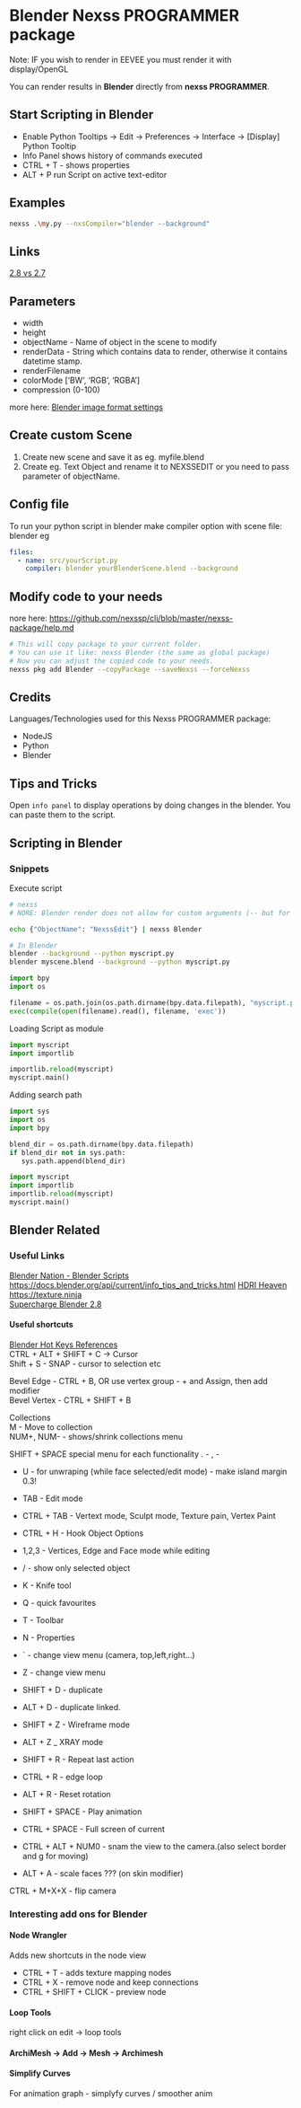 # Blender Nexss PROGRAMMER package

Note:
IF you wish to render in EEVEE you must render it with display/OpenGL

You can render results in **Blender** directly from **nexss PROGRAMMER**.

## Start Scripting in Blender

- Enable Python Tooltips -> Edit -> Preferences -> Interface -> [Display] Python Tooltip
- Info Panel shows history of commands executed
- CTRL + T - shows properties
- ALT + P run Script on active text-editor

## Examples

```sh
nexss .\my.py --nxsCompiler="blender --background"
```

## Links

[2.8 vs 2.7](https://wiki.blender.org/wiki/Reference/Release_Notes/2.80/Python_API/Scene_and_Object_API)

## Parameters

- width
- height
- objectName - Name of object in the scene to modify
- renderData - String which contains data to render, otherwise it contains datetime stamp.
- renderFilename
- colorMode [‘BW’, ‘RGB’, ‘RGBA’]
- compression (0-100)

more here: [Blender image format settings](https://docs.blender.org/api/blender_python_api_master/bpy.types.ImageFormatSettings.html?highlight=compression#bpy.types.ImageFormatSettings.compression)

## Create custom Scene

1. Create new scene and save it as eg. myfile.blend
2. Create eg. Text Object and rename it to NEXSSEDIT or you need to pass parameter of objectName.

## Config file

To run your python script in blender make compiler option with scene file: blender eg

```yml
files:
  - name: src/yourScript.py
    compiler: blender yourBlenderScene.blend --background
```

## Modify code to your needs

nore here: <https://github.com/nexssp/cli/blob/master/nexss-package/help.md>

```sh
# This will copy package to your current folder.
# You can use it like: nexss Blender (the same as global package)
# Now you can adjust the copied code to your needs.
nexss pkg add Blender --copyPackage --saveNexss --forceNexss
```

## Credits

Languages/Technologies used for this Nexss PROGRAMMER package:

- NodeJS
- Python
- Blender

## Tips and Tricks

Open `info panel` to display operations by doing changes in the blender. You can paste them to the script.

## Scripting in Blender

### Snippets

Execute script

```sh
# nexss
# NORE: Blender render does not allow for custom arguments (-- but for now it is not implemented in nexss PROGRAMMER), you need to pass it through pipe eg. or in _nexss.yml in data section.

echo {"ObjectName": "NexssEdit"} | nexss Blender

# In Blender
blender --background --python myscript.py
blender myscene.blend --background --python myscript.py
```

```py
import bpy
import os

filename = os.path.join(os.path.dirname(bpy.data.filepath), "myscript.py")
exec(compile(open(filename).read(), filename, 'exec'))
```

Loading Script as module

```py
import myscript
import importlib

importlib.reload(myscript)
myscript.main()
```

Adding search path

```py
import sys
import os
import bpy

blend_dir = os.path.dirname(bpy.data.filepath)
if blend_dir not in sys.path:
   sys.path.append(blend_dir)

import myscript
import importlib
importlib.reload(myscript)
myscript.main()
```

## Blender Related

### Useful Links

[Blender Nation - Blender Scripts](https://www.blendernation.com/category/blender/python-scripts/)  
<https://docs.blender.org/api/current/info_tips_and_tricks.html>
[HDRI Heaven](https://hdrihaven.com/)  
<https://texture.ninja>  
[Supercharge Blender 2.8](https://www.youtube.com/watch?v=yWnp8he1oq4)

#### Useful shortcuts

[Blender Hot Keys References](https://download.blender.org/documentation/BlenderHotkeyReference.pdf)  
CTRL + ALT + SHIFT + C -> Cursor  
Shift + S - SNAP - cursor to selection etc

Bevel Edge - CTRL + B, OR use vertex group - + and Assign, then add modifier  
Bevel Vertex - CTRL + SHIFT + B

Collections  
M - Move to collection  
NUM+, NUM- - shows/shrink collections menu

SHIFT + SPACE special menu for each functionality
. -
, -

- U - for unwraping (while face selected/edit mode) - make island margin 0.3!

- TAB - Edit mode
- CTRL + TAB - Vertext mode, Sculpt mode, Texture pain, Vertex Paint
- CTRL + H - Hook Object Options
- 1,2,3 - Vertices, Edge and Face mode while editing
- / - show only selected object
- K - Knife tool
- Q - quick favourites
- T - Toolbar
- N - Properties
- ` - change view menu (camera, top,left,right...)
- Z - change view menu
- SHIFT + D - duplicate
- ALT + D - duplicate linked.
- SHIFT + Z - Wireframe mode
- ALT + Z \_ XRAY mode
- SHIFT + R - Repeat last action
- CTRL + R - edge loop
- ALT + R - Reset rotation
- SHIFT + SPACE - Play animation
- CTRL + SPACE - Full screen of current
- CTRL + ALT + NUM0 - snam the view to the camera.(also select border and g for moving)
- ALT + A - scale faces ??? (on skin modifier)

CTRL + M+X+X - flip camera

### Interesting add ons for Blender

#### Node Wrangler

Adds new shortcuts in the node view

- CTRL + T - adds texture mapping nodes
- CTRL + X - remove node and keep connections
- CTRL + SHIFT + CLICK - preview node

#### Loop Tools

right click on edit -> loop tools

#### ArchiMesh -> Add -> Mesh -> Archimesh

#### Simplify Curves

For animation graph - simplyfy curves / smoother anim
